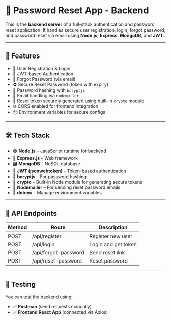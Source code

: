 # 🔐 Password Reset App - Backend

This is the **backend server** of a full-stack authentication and password reset application. It handles secure user registration, login, forgot password, and password reset via email using **Node.js**, **Express**, **MongoDB**, and **JWT**.

---

## 🚀 Features

- 📝 User Registration & Login
- 🔑 JWT-based Authentication
- 📩 Forgot Password (via email)
- ♻️ Secure Reset Password (token with expiry)
- 🔐 Password hashing with `bcryptjs`
- 💌 Email handling via `nodemailer`
- 🔐 Reset token securely generated using built-in `crypto` module
- 🌐 CORS enabled for frontend integration
- 📦 Environment variables for secure configs

---

## 🛠️ Tech Stack

- 🟢 **Node.js** – JavaScript runtime for backend
- 🚂 **Express.js** – Web framework
- 🗃️ **MongoDB** – NoSQL database
- 🔐 **JWT (jsonwebtoken)** – Token-based authentication
- 🔑 **bcryptjs** – For password hashing
- 🧪 **crypto** – Built-in Node module for generating secure tokens
- 💌 **Nodemailer** – For sending reset password emails
- 🧬 **dotenv** – Manage environment variables

---

## 🔗 API Endpoints

| Method | Route                     | Description              |
|--------|---------------------------|--------------------------|
| POST   | /api/register             | Register new user        |
| POST   | /api/login                | Login and get token      |
| POST   | /api/forgot-password      | Send reset link          |
| POST   | /api/reset-password       | Reset password           |

---

## 🧪 Testing

You can test the backend using:
- ✅ **Postman** (send requests manually)
- ✅ **Frontend React App** (connected via Axios)